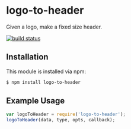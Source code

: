 # logo-to-header

Given a logo, make a fixed size header.

[![build status](https://secure.travis-ci.org/timothyleslieallen/logo-to-header.png)](http://travis-ci.org/timothyleslieallen/logo-to-header)

## Installation

This module is installed via npm:

``` bash
$ npm install logo-to-header
```

## Example Usage

``` js
var logoToHeader = require('logo-to-header');
logoToHeader(data, type, opts, callback);
```
